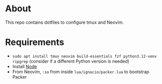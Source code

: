 # About

This repo contains dotfiles to configure tmux and Neovim.

# Requirements

- `sudo apt install tmux neovim build-essentials fzf python3.12-venv ripgrep` (consider if a different Python version is needed)
- Install [Node](https://nodejs.org/en/download/package-manager)
- From Neovim, `:so` from inside `lua/ignacio/packer.lua` to bootstrap Packer
